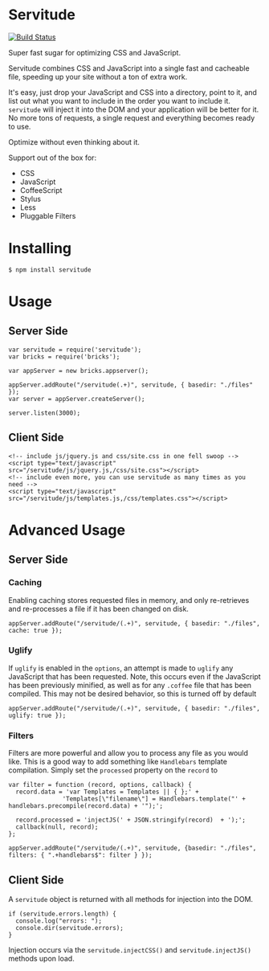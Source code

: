 # Servitude

[![Build Status](https://secure.travis-ci.org/JerrySievert/servitude.png)](http://travis-ci.org/JerrySievert/servitude)

Super fast sugar for optimizing CSS and JavaScript.

Servitude combines CSS and JavaScript into a single fast and cacheable file, speeding up your site without a ton of extra work.

It's easy, just drop your JavaScript and CSS into a directory, point to it, and list out what you want to include in the order you want to include it.  `servitude` will inject it into the DOM and your application will be better for it.  No more tons of requests, a single request and everything becomes ready to use.

Optimize without even thinking about it.

Support out of the box for:

* CSS
* JavaScript
* CoffeeScript
* Stylus
* Less
* Pluggable Filters

# Installing

    $ npm install servitude

# Usage

## Server Side

    var servitude = require('servitude');
    var bricks = require('bricks');
    
    var appServer = new bricks.appserver();
    
    appServer.addRoute("/servitude(.+)", servitude, { basedir: "./files" });
    var server = appServer.createServer();
    
    server.listen(3000);

## Client Side

    <!-- include js/jquery.js and css/site.css in one fell swoop -->
    <script type="text/javascript" src="/servitude/js/jquery.js,/css/site.css"></script>
    <!-- include even more, you can use servitude as many times as you need -->
    <script type="text/javascript" src="/servitude/js/templates.js,/css/templates.css"></script>

# Advanced Usage

## Server Side

### Caching

Enabling caching stores requested files in memory, and only re-retrieves and re-processes a file if it has been changed on disk.

    appServer.addRoute("/servitude/(.+)", servitude, { basedir: "./files", cache: true });

### Uglify

If `uglify` is enabled in the `options`, an attempt is made to `uglify` any JavaScript that has been requested.  Note, this occurs even if the JavaScript has been previously minified, as well as for any `.coffee` file that has been compiled.  This may not be desired behavior, so this is turned off by default

    appServer.addRoute("/servitude/(.+)", servitude, { basedir: "./files", uglify: true });

### Filters

Filters are more powerful and allow you to process any file as you would like.  This is a good way to add something like `Handlebars` template compilation.  Simply set the `processed` property on the `record` to 

    var filter = function (record, options, callback) {
      record.data = 'var Templates = Templates || { };' +
                   'Templates[\"filename\"] = Handlebars.template("' + handlebars.precompile(record.data) + '");';
    
      record.processed = 'injectJS(' + JSON.stringify(record)  + ');';
      callback(null, record);
    };
    
    appServer.addRoute("/servitude/(.+)", servitude, {basedir: "./files", filters: { ".+handlebars$": filter } });


## Client Side

A `servitude` object is returned with all methods for injection into the DOM.

    
    if (servitude.errors.length) {
      console.log("errors: ");
      console.dir(servitude.errors);
    }

Injection occurs via the `servitude.injectCSS()`  and `servitude.injectJS()` methods upon load.